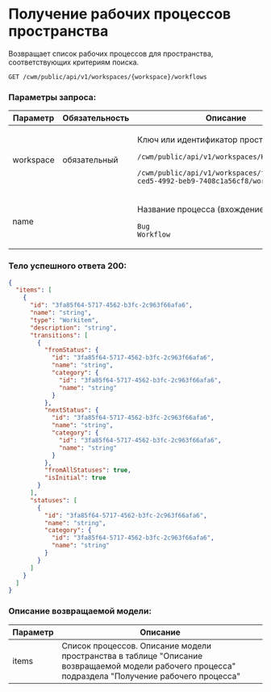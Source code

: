 # Получение рабочих процессов пространства

Возвращает список рабочих процессов для пространства, соответствующих критериям поиска.

`GET /cwm/public/api/v1/workspaces/{workspace}/workflows`

### Параметры запроса:

| **Параметр** | **Обязательность** | **Описание**                                                                                                                                                                                              |
| ------------ | ------------------ | --------------------------------------------------------------------------------------------------------------------------------------------------------------------------------------------------------- |
| workspace    | обязательный       | <p>Ключ или идентификатор пространства</p><p><code>/cwm/public/api/v1/workspaces/KEY/workitems</code></p><p><code>/cwm/public/api/v1/workspaces/f5ce1753-ced5-4992-beb9-7408c1a56cf8/workitems</code></p> |
| name         |                    | <p>Название процесса (вхождение подстроки)</p><p><code>Bug Workflow</code></p>                                                                                                                            |

### Тело успешного ответа 200:

```json
{
  "items": [
    {
      "id": "3fa85f64-5717-4562-b3fc-2c963f66afa6",
      "name": "string",
      "type": "Workitem",
      "description": "string",
      "transitions": [
        {
          "fromStatus": {
            "id": "3fa85f64-5717-4562-b3fc-2c963f66afa6",
            "name": "string",
            "category": {
              "id": "3fa85f64-5717-4562-b3fc-2c963f66afa6",
              "name": "string"
            }
          },
          "nextStatus": {
            "id": "3fa85f64-5717-4562-b3fc-2c963f66afa6",
            "name": "string",
            "category": {
              "id": "3fa85f64-5717-4562-b3fc-2c963f66afa6",
              "name": "string"
            }
          },
          "fromAllStatuses": true,
          "isInitial": true
        }
      ],
      "statuses": [
        {
          "id": "3fa85f64-5717-4562-b3fc-2c963f66afa6",
          "name": "string",
          "category": {
            "id": "3fa85f64-5717-4562-b3fc-2c963f66afa6",
            "name": "string"
          }
        }
      ]
    }
  ]
}
```

### Описание возвращаемой модели:

| **Параметр** | **Описание**                                                                                                                                       |
| ------------ | -------------------------------------------------------------------------------------------------------------------------------------------------- |
| items        | Список процессов. Описание модели пространства в таблице "Описание возвращаемой модели рабочего процесса" подраздела "Получение рабочего процесса" |
